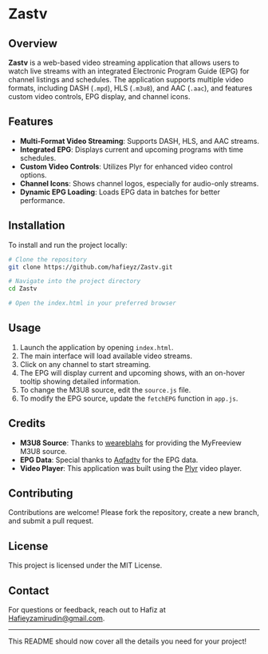 # Zastv

## Overview
**Zastv** is a web-based video streaming application that allows users to watch live streams with an integrated Electronic Program Guide (EPG) for channel listings and schedules. The application supports multiple video formats, including DASH (`.mpd`), HLS (`.m3u8`), and AAC (`.aac`), and features custom video controls, EPG display, and channel icons.

## Features
- **Multi-Format Video Streaming**: Supports DASH, HLS, and AAC streams.
- **Integrated EPG**: Displays current and upcoming programs with time schedules.
- **Custom Video Controls**: Utilizes Plyr for enhanced video control options.
- **Channel Icons**: Shows channel logos, especially for audio-only streams.
- **Dynamic EPG Loading**: Loads EPG data in batches for better performance.

## Installation
To install and run the project locally:

```bash
# Clone the repository
git clone https://github.com/hafieyz/Zastv.git

# Navigate into the project directory
cd Zastv

# Open the index.html in your preferred browser
```

## Usage
1. Launch the application by opening `index.html`.
2. The main interface will load available video streams.
3. Click on any channel to start streaming.
4. The EPG will display current and upcoming shows, with an on-hover tooltip showing detailed information.
5. To change the M3U8 source, edit the `source.js` file.
6. To modify the EPG source, update the `fetchEPG` function in `app.js`.

## Credits
- **M3U8 Source**: Thanks to [weareblahs](https://github.com/weareblahs) for providing the MyFreeview M3U8 source.
- **EPG Data**: Special thanks to [Aqfadtv](https://github.com/AqFad2811) for the EPG data.
- **Video Player**: This application was built using the [Plyr](https://github.com/sampotts/plyr) video player.

## Contributing
Contributions are welcome! Please fork the repository, create a new branch, and submit a pull request.

## License
This project is licensed under the MIT License.

## Contact
For questions or feedback, reach out to Hafiz at Hafieyzamirudin@gmail.com.

---

This README should now cover all the details you need for your project!
